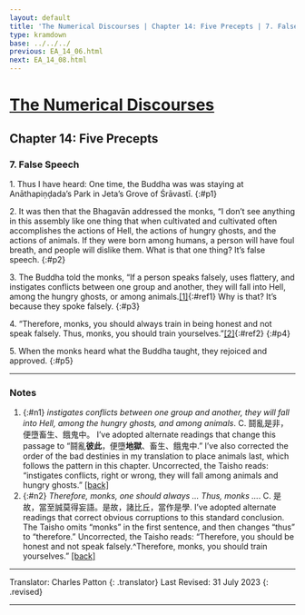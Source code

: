 ```yaml
---
layout: default
title: 'The Numerical Discourses | Chapter 14: Five Precepts | 7. False Speech'
type: kramdown
base: ../../../
previous: EA_14_06.html
next: EA_14_08.html
---
```


# [The Numerical Discourses](../index.html)
## Chapter 14: Five Precepts
### 7. False Speech

1\. Thus I have heard: One time, the Buddha was was staying at Anāthapiṇḍada’s Park in Jeta’s Grove of Śrāvastī.
{:#p1}

2\. It was then that the Bhagavān addressed the monks, “I don’t see anything in this assembly like one thing that when cultivated and cultivated often accomplishes the actions of Hell, the actions of hungry ghosts, and the actions of animals. If they were born among humans, a person will have foul breath, and people will dislike them. What is that one thing? It’s false speech.
{:#p2}

3\. The Buddha told the monks, “If a person speaks falsely, uses flattery, and instigates conflicts between one group and another, they will fall into Hell, among the hungry ghosts, or among animals.[\[1\]](#n1){:#ref1} Why is that? It’s because they spoke falsely.
{:#p3}

4\. “Therefore, monks, you should always train in being honest and not speak falsely. Thus, monks, you should train yourselves.”[\[2\]](#n2){:#ref2}
{:#p4}

5\. When the monks heard what the Buddha taught, they rejoiced and approved.
{:#p5}

---

### Notes

1. {:#n1} <em>instigates conflicts between one group and another, they will fall into Hell, among the hungry ghosts, and among animals</em>. C. 鬪亂是非，便墮畜生、餓鬼中。 I’ve adopted alternate readings that change this passage to “鬪亂<strong>彼此</strong>，便墮<strong>地獄</strong>、畜生、餓鬼中.” I’ve also corrected the order of the bad destinies in my translation to place animals last, which follows the pattern in this chapter. Uncorrected, the Taisho reads: “instigates conflicts, right or wrong, they will fall among animals and hungry ghosts.” [\[back\]](#ref1)
2. {:#n2} <em>Therefore, monks, one should always … Thus, monks …</em>. C. 是故，當至誠莫得妄語。是故，諸比丘，當作是學. I’ve adopted alternate readings that correct obvious corruptions to this standard conclusion. The Taisho omits “monks” in the first sentence, and then changes “thus” to “therefore.” Uncorrected, the Taisho reads: “Therefore, you should be honest and not speak falsely.^Therefore, monks, you should train yourselves.” [\[back\]](#ref2)

---

Translator: Charles Patton
{: .translator}
Last Revised: 31 July 2023
{: .revised}

---